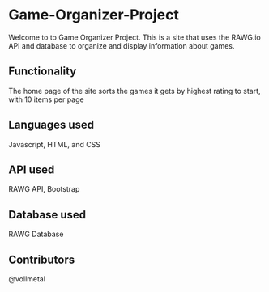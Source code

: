 # Game-Organizer-Project

Welcome to to Game Organizer Project. This is a site that uses the RAWG.io API and database to organize and display information about games. 

## Functionality
The home page of the site sorts the games it gets by highest rating to start, with 10 items per page



## Languages used
Javascript, HTML, and CSS
## API used
RAWG API, Bootstrap
## Database used
RAWG Database
## Contributors

@vollmetal
